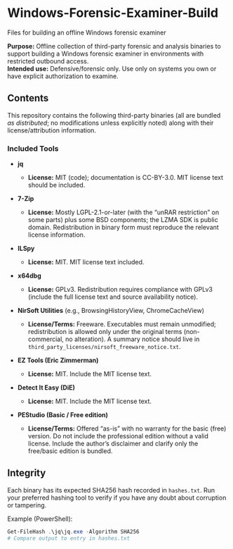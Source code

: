 # Windows-Forensic-Examiner-Build 
Files for building an offline Windows forensic examiner


**Purpose:** Offline collection of third-party forensic and analysis binaries to support building a Windows forensic examiner in environments with restricted outbound access.  
**Intended use:** Defensive/forensic only. Use only on systems you own or have explicit authorization to examine.  

## Contents

This repository contains the following third-party binaries (all are bundled *as distributed*; no modifications unless explicitly noted) along with their license/attribution information.

### Included Tools


- **jq**  
  - **License:** MIT (code); documentation is CC-BY-3.0. MIT license text should be included. 

- **7-Zip**  
  - **License:** Mostly LGPL-2.1-or-later (with the “unRAR restriction” on some parts) plus some BSD components; the LZMA SDK is public domain. Redistribution in binary form must reproduce the relevant license information. 

- **ILSpy**  
  - **License:** MIT. MIT license text included. 

- **x64dbg**  
  - **License:** GPLv3. Redistribution requires compliance with GPLv3 (include the full license text and source availability notice). 

- **NirSoft Utilities** (e.g., BrowsingHistoryView, ChromeCacheView)  
  - **License/Terms:** Freeware. Executables must remain unmodified; redistribution is allowed only under the original terms (non-commercial, no alteration). A summary notice should live in `third_party_licenses/nirsoft_freeware_notice.txt`. 

- **EZ Tools (Eric Zimmerman)**  
  - **License:** MIT. Include the MIT license text. 

- **Detect It Easy (DiE)**  
  - **License:** MIT. Include the MIT license text. 

- **PEStudio (Basic / Free edition)**  
  - **License/Terms:** Offered “as-is” with no warranty for the basic (free) version. Do not include the professional edition without a valid license. Include the author’s disclaimer and clarify only the free/basic edition is bundled. 



## Integrity

Each binary has its expected SHA256 hash recorded in `hashes.txt`. Run your preferred hashing tool to verify if you have any doubt about corruption or tampering.

Example (PowerShell):

```powershell
Get-FileHash .\jq\jq.exe -Algorithm SHA256
# Compare output to entry in hashes.txt

